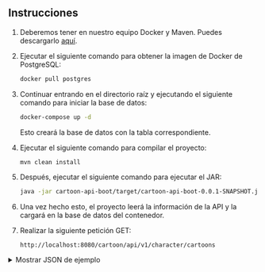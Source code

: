 ## Instrucciones

1. Deberemos tener en nuestro equipo Docker y Maven. Puedes descargarlo [aquí](https://maven.apache.org/download.cgi).

2. Ejecutar el siguiente comando para obtener la imagen de Docker de PostgreSQL:

    ```bash
    docker pull postgres
    ```

3. Continuar entrando en el directorio raíz y ejecutando el siguiente comando para iniciar la base de datos:

    ```bash
    docker-compose up -d
    ```

   Esto creará la base de datos con la tabla correspondiente.

4. Ejecutar el siguiente comando para compilar el proyecto:

    ```bash
    mvn clean install
    ```

5. Después, ejecutar el siguiente comando para ejecutar el JAR:

    ```bash
    java -jar cartoon-api-boot/target/cartoon-api-boot-0.0.1-SNAPSHOT.jar
    ```

6. Una vez hecho esto, el proyecto leerá la información de la API y la cargará en la base de datos del contenedor.

7. Realizar la siguiente petición GET:

    ```
    http://localhost:8080/cartoon/api/v1/character/cartoons
    ```

<details>
  <summary>Mostrar JSON de ejemplo</summary>

  ```json
  [
    {
      "name": "Rick Sanchez",
      "status": "Alive"
    },
    {
      "name": "Morty Smith",
      "status": "Alive"
    },
    {
      "name": "Summer Smith",
      "status": "Alive"
    },
    {
      "name": "Beth Smith",
      "status": "Alive"
    },
    {
      "name": "Jerry Smith",
      "status": "Alive"
    },
    {
      "name": "Beta-Seven",
      "status": "Alive"
    }
  ]
  ```
</details>

